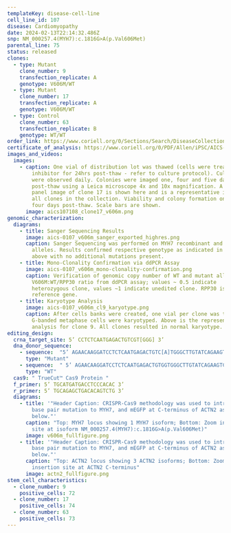 ```yaml
---
templateKey: disease-cell-line
cell_line_id: 107
disease: Cardiomyopathy
date: 2024-02-13T22:14:32.486Z
snp: NM_000257.4(MYH7):c.1816G>A(p.Val606Met)
parental_line: 75
status: released
clones:
  - type: Mutant
    clone_number: 9
    transfection_replicate: A
    genotype: V606M/WT
  - type: Mutant
    clone_number: 17
    transfection_replicate: A
    genotype: V606M/WT
  - type: Control
    clone_number: 63
    transfection_replicate: B
    genotype: WT/WT
order_link: https://www.coriell.org/0/Sections/Search/DiseaseCollection_Detail.aspx?Ref=AICS-0107&Product=CiPSC&PgId=166
certificate_of_analysis: https://www.coriell.org/0/PDF/Allen/iPSC/AICS-0107_CofA.pdf
images_and_videos:
  images:
    - caption: One vial of distribution lot was thawed (cells were treated with ROCK
        inhibitor for 24hrs post-thaw - refer to culture protocol). Cultures
        were observed daily. Colonies were imaged one, four and five days
        post-thaw using a Leica microscope 4x and 10x magnification. A four
        panel image of clone 17 is shown here and is a representative image for
        all clones in the collection. Viability and colony formation one day and
        four days post-thaw. Scale bars are shown.
      image: aics107108_clone17_v606m.png
genomic_characterization:
  diagrams:
    - title: Sanger Sequencing Results
      image: aics-0107_v606m_sanger_exported_highres.png
      caption: Sanger Sequencing was performed on MYH7 recombinant and wildtype
        alleles. Results confirmed respective genotype as indicated in table
        above with no additional mutations present. 
    - title: Mono-Clonality Confirmation via ddPCR Assay
      image: aics-0107_v606m_mono-clonality-confirmation.png
      caption: Verification of genomic copy number of WT and mutant alleles.
        V606M:WT/RPP30 ratio from ddPCR assay; values ~ 0.5 indicate
        heterozygous clone, values ~1 indicate unedited clone. RPP30 is known 2n
        reference gene. 
    - title: Karyotype Analysis
      image: aics-0107_v606m_cl9_karyotype.png
      caption: After cells banks were created, one vial per clone was thawed and 30
        G-banded metaphase cells were karyotyped. Above is the representative
        analysis for clone 9. All clones resulted in normal karyotype.
editing_design:
  crna_target_site: 5’ CCTCTCAATGAGACTGTCGT[GGG] 3’
  dna_donor_sequence: 
    - sequence:  "5’ AGAACAAGGATCCTCTCAATGAGACTGTC[A]TGGGCTTGTATCAGAAGTCTTCCCTCAAG 3’"
      type: "Mutant"
    - sequence:  " 5’ AGAACAAGGATCCTCTCAATGAGACTGTGGTGGGCTTGTATCAGAAGTCTTCCCTCAAG 3’"
      type: "WT"
  cas9: " TrueCut™ Cas9 Protein "
  f_primer: 5’ TGCATGATGACCTCCCACAC 3’
  r_primer: 5’ TGCAGAGCTGACACAGTCTG 3’
  diagrams:
    - title: '"Header Caption: CRISPR-Cas9 methodology was used to introduce a single
        base pair mutation to MYH7, and mEGFP at C-terminus of ACTN2 as shown
        below."'
      caption: "Top: MYH7 locus showing 1 MYH7 isoform; Bottom: Zoom in on mutation
        site at isoform NM_000257.4(MYH7):c.1816G>A(p.Val606Met)"
      image: v606m_fullfigure.png
    - title: '"Header Caption: CRISPR-Cas9 methodology was used to introduce a single
        base pair mutation to MYH7, and mEGFP at C-terminus of ACTN2 as shown
        below."'
      caption: "Top: ACTN2 locus showing 3 ACTN2 isoforms; Bottom: Zoom in on mEGFP
        insertion site at ACTN2 C-terminus"
      image: actn2_fullfigure.png
stem_cell_characteristics:
  - clone_number: 9
    positive_cells: 72
  - clone_number: 17
    positive_cells: 74
  - clone_number: 63
    positive_cells: 73
---
```

